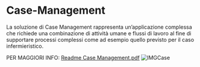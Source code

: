 # Case-Management
La soluzione di Case Management rappresenta un’applicazione complessa che richiede una combinazione di attività umane e flussi di lavoro al fine di supportare processi complessi come ad esempio quello previsto per il caso infermieristico.

PER MAGGIORI INFO: [Readme Case Management.pdf](https://github.com/Jamio-openwork/Case-Management/files/7761310/Readme.Case.Management.pdf)
![IMGCase](https://user-images.githubusercontent.com/86653778/147066363-82ac90d1-cd65-47f8-8109-7d31c8b5ee03.png) 
